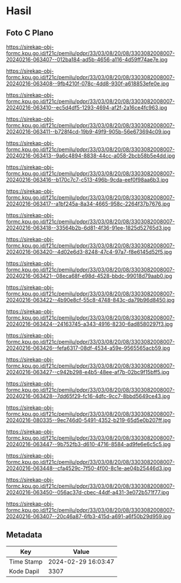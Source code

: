 # Hasil

## Foto C Plano

https://sirekap-obj-formc.kpu.go.id/f21c/pemilu/pdpr/33/03/08/20/08/3303082008007-20240216-063407--012ba184-ad5b-4656-a116-4d59ff74ae7e.jpg

https://sirekap-obj-formc.kpu.go.id/f21c/pemilu/pdpr/33/03/08/20/08/3303082008007-20240216-063408--9fb4210f-078c-4dd8-930f-a618853efe0e.jpg

https://sirekap-obj-formc.kpu.go.id/f21c/pemilu/pdpr/33/03/08/20/08/3303082008007-20240216-063410--ec5d4df5-1293-4694-af2f-2a16ce4fc963.jpg

https://sirekap-obj-formc.kpu.go.id/f21c/pemilu/pdpr/33/03/08/20/08/3303082008007-20240216-063411--b728f4cd-19b9-49f9-905b-56e673694c09.jpg

https://sirekap-obj-formc.kpu.go.id/f21c/pemilu/pdpr/33/03/08/20/08/3303082008007-20240216-063413--9a6c4894-8838-44cc-a058-2bcb58b5e4dd.jpg

https://sirekap-obj-formc.kpu.go.id/f21c/pemilu/pdpr/33/03/08/20/08/3303082008007-20240216-063416--b170c7c7-c513-496b-9cda-eef0f98aa6b3.jpg

https://sirekap-obj-formc.kpu.go.id/f21c/pemilu/pdpr/33/03/08/20/08/3303082008007-20240216-063417--a1bf245a-8a34-4665-958c-2264f37b7676.jpg

https://sirekap-obj-formc.kpu.go.id/f21c/pemilu/pdpr/33/03/08/20/08/3303082008007-20240216-063418--33564b2b-6d81-4f36-91ee-1825d52765d3.jpg

https://sirekap-obj-formc.kpu.go.id/f21c/pemilu/pdpr/33/03/08/20/08/3303082008007-20240216-063420--4d02e6d3-8248-47c4-97a7-f8e6145d52f5.jpg

https://sirekap-obj-formc.kpu.go.id/f21c/pemilu/pdpr/33/03/08/20/08/3303082008007-20240216-063421--08eca68f-e98d-4528-bbdc-99018d79aab0.jpg

https://sirekap-obj-formc.kpu.go.id/f21c/pemilu/pdpr/33/03/08/20/08/3303082008007-20240216-063422--4b90e8cf-55c8-4748-843c-da79b96d8450.jpg

https://sirekap-obj-formc.kpu.go.id/f21c/pemilu/pdpr/33/03/08/20/08/3303082008007-20240216-063424--24163745-a343-4916-8230-6ad8580297f3.jpg

https://sirekap-obj-formc.kpu.go.id/f21c/pemilu/pdpr/33/03/08/20/08/3303082008007-20240216-063426--fefa6317-08df-4534-a59e-9565565acb59.jpg

https://sirekap-obj-formc.kpu.go.id/f21c/pemilu/pdpr/33/03/08/20/08/3303082008007-20240216-063427--c942b298-e4b5-48ee-af7b-02bc9f15bff5.jpg

https://sirekap-obj-formc.kpu.go.id/f21c/pemilu/pdpr/33/03/08/20/08/3303082008007-20240216-063428--7dd65f29-fc16-4dfc-9cc7-8bbd5649ce43.jpg

https://sirekap-obj-formc.kpu.go.id/f21c/pemilu/pdpr/33/03/08/20/08/3303082008007-20240216-080335--9ec746d0-5491-4352-b219-65d5e0b207ff.jpg

https://sirekap-obj-formc.kpu.go.id/f21c/pemilu/pdpr/33/03/08/20/08/3303082008007-20240216-063447--9b752fb3-d610-4716-8584-ad9fe6e6c5c5.jpg

https://sirekap-obj-formc.kpu.go.id/f21c/pemilu/pdpr/33/03/08/20/08/3303082008007-20240216-063448--cfa4529c-7f50-4f00-8c1e-ae04b25446d3.jpg

https://sirekap-obj-formc.kpu.go.id/f21c/pemilu/pdpr/33/03/08/20/08/3303082008007-20240216-063450--056ac37d-cbec-44df-a431-3e072b571f77.jpg

https://sirekap-obj-formc.kpu.go.id/f21c/pemilu/pdpr/33/03/08/20/08/3303082008007-20240216-063407--20c46a87-6fb3-415d-a691-a6f50b29d959.jpg


## Metadata

| Key        | Value               |
| ---------- | ------------------- |
| Time Stamp | 2024-02-29 16:03:47 |
| Kode Dapil | 3307                |



